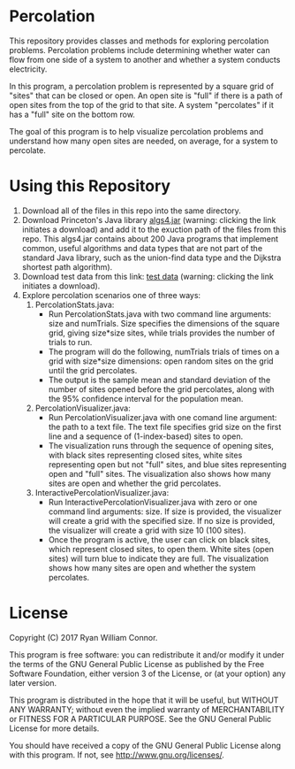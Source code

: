 # Percolation

This repository provides classes and methods for exploring percolation problems. Percolation problems include determining whether water can flow from one side of a system to another and whether a system conducts electricity.

In this program, a percolation problem is represented by a square grid of "sites" that can be closed or open. An open site is "full" if there is a path of open sites from the top of the grid to that site. A system "percolates" if it has a "full" site on the bottom row.

The goal of this program is to help visualize percolation problems and understand how many open sites are needed, on average, for a system to percolate.

# Using this Repository

1. Download all of the files in this repo into the same directory.
2. Download Princeton's Java library [algs4.jar](http://algs4.cs.princeton.edu/code/algs4.jar) (warning: clicking the link initiates a download) and add it to the exuction path of the files from this repo. This algs4.jar contains about 200 Java programs that implement common, useful algorithms and data types that are not part of the standard Java library, such as the union-find data type and the Dijkstra shortest path algorithm).
3. Download test data from this link: [test data](http://coursera.cs.princeton.edu/algs4/testing/percolation-testing.zip) (warning: clicking the link initiates a download).
4. Explore percolation scenarios one of three ways:
	1. PercolationStats.java:
		- Run PercolationStats.java with two command line arguments: size and numTrials. Size specifies the dimensions of the square grid, giving size*size sites, while trials provides the number of trials to run.
		- The program will do the following, numTrials trials of times on a grid with size*size dimensions: open random sites on the grid until the grid percolates.
		- The output is the sample mean and standard deviation of the number of sites opened before the grid percolates, along with the 95% confidence interval for the population mean.
	2. PercolationVisualizer.java:
		- Run PercolationVisualizer.java with one comand line argument: the path to a text file. The text file specifies grid size on the first line and a sequence of (1-index-based) sites to open.
		- The visualization runs through the sequence of opening sites, with black sites representing closed sites, white sites representing open but not "full" sites, and blue sites representing open and "full" sites. The visualization also shows how many sites are open and whether the grid percolates.
	3. InteractivePercolationVisualizer.java:
		- Run InteractivePercolationVisualizer.java with zero or one command lind arguments: size. If size is provided, the visualizer will create a grid with the specified size. If no size is provided, the visualizer will create a grid with size 10 (100 sites).
		- Once the program is active, the user can click on black sites, which represent closed sites, to open them. White sites (open sites) will turn blue to indicate they are full. The visualization shows how many sites are open and whether the system percolates. 

# License

Copyright (C) 2017 Ryan William Connor.

This program is free software: you can redistribute it and/or modify it under the terms of the GNU General Public License as published by the Free Software Foundation, either version 3 of the License, or (at your option) any later version.

This program is distributed in the hope that it will be useful, but WITHOUT ANY WARRANTY; without even the implied warranty of MERCHANTABILITY or FITNESS FOR A PARTICULAR PURPOSE.  See the GNU General Public License for more details.

You should have received a copy of the GNU General Public License along with this program.  If not, see <http://www.gnu.org/licenses/>.